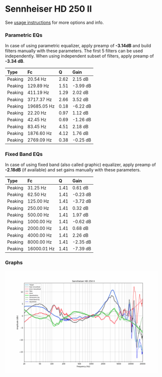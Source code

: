 # Sennheiser HD 250 II
See [usage instructions](https://github.com/jaakkopasanen/AutoEq#usage) for more options and info.

### Parametric EQs
In case of using parametric equalizer, apply preamp of **-3.14dB** and build filters manually
with these parameters. The first 5 filters can be used independently.
When using independent subset of filters, apply preamp of **-3.34 dB**.

| Type    | Fc          |    Q | Gain     |
|:--------|:------------|:-----|:---------|
| Peaking | 20.54 Hz    | 2.62 | 2.15 dB  |
| Peaking | 129.89 Hz   | 1.51 | -3.99 dB |
| Peaking | 411.19 Hz   | 1.29 | 2.02 dB  |
| Peaking | 3717.37 Hz  | 2.66 | 3.52 dB  |
| Peaking | 19685.05 Hz | 0.18 | -6.22 dB |
| Peaking | 22.20 Hz    | 0.97 | 1.12 dB  |
| Peaking | 42.45 Hz    | 0.69 | -1.26 dB |
| Peaking | 83.45 Hz    | 4.51 | 2.18 dB  |
| Peaking | 1876.60 Hz  | 4.12 | 1.76 dB  |
| Peaking | 2769.09 Hz  | 0.38 | -0.25 dB |

### Fixed Band EQs
In case of using fixed band (also called graphic) equalizer, apply preamp of **-2.18dB**
(if available) and set gains manually with these parameters.

| Type    | Fc          |    Q | Gain     |
|:--------|:------------|:-----|:---------|
| Peaking | 31.25 Hz    | 1.41 | 0.61 dB  |
| Peaking | 62.50 Hz    | 1.41 | -0.23 dB |
| Peaking | 125.00 Hz   | 1.41 | -3.72 dB |
| Peaking | 250.00 Hz   | 1.41 | 0.32 dB  |
| Peaking | 500.00 Hz   | 1.41 | 1.97 dB  |
| Peaking | 1000.00 Hz  | 1.41 | -0.62 dB |
| Peaking | 2000.00 Hz  | 1.41 | 0.68 dB  |
| Peaking | 4000.00 Hz  | 1.41 | 2.26 dB  |
| Peaking | 8000.00 Hz  | 1.41 | -2.35 dB |
| Peaking | 16000.01 Hz | 1.41 | -7.39 dB |

### Graphs
![](./Sennheiser%20HD%20250%20II.png)